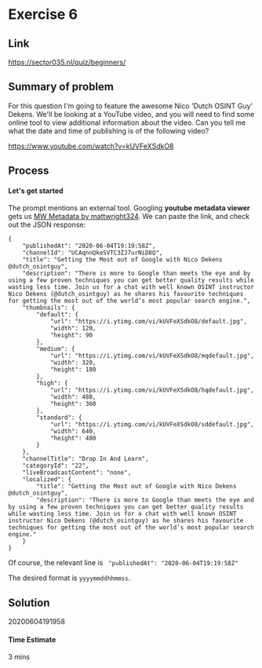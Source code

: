 # Exercise 6

## Link
https://sector035.nl/quiz/beginners/

## Summary of problem

For this question I'm going to feature the awesome Nico 'Dutch OSINT Guy' Dekens. We'll be looking at a YouTube video, and you will need to find some online tool to view additional information about the video. Can you tell me what the date and time of publishing is of the following video?

https://www.youtube.com/watch?v=kUVFeXSdkO8 



## Process

#### Let's get started

The prompt mentions an external tool. Googling **youtube metadata viewer** gets us [MW Metadata by mattwright324](https://mattw.io/youtube-metadata/). We can paste the link, and check out the JSON response:

```
{
    "publishedAt": "2020-06-04T19:19:58Z",
    "channelId": "UCAqnnQkeSVTC3ZJ7urNiD8Q",
    "title": "Getting the Most out of Google with Nico Dekens @dutch_osintguy",
    "description": "There is more to Google than meets the eye and by using a few proven techniques you can get better quality results while wasting less time. Join us for a chat with well known OSINT instructor Nico Dekens (@dutch_osintguy) as he shares his favourite techniques for getting the most out of the world’s most popular search engine.",
    "thumbnails": {
        "default": {
            "url": "https://i.ytimg.com/vi/kUVFeXSdkO8/default.jpg",
            "width": 120,
            "height": 90
        },
        "medium": {
            "url": "https://i.ytimg.com/vi/kUVFeXSdkO8/mqdefault.jpg",
            "width": 320,
            "height": 180
        },
        "high": {
            "url": "https://i.ytimg.com/vi/kUVFeXSdkO8/hqdefault.jpg",
            "width": 480,
            "height": 360
        },
        "standard": {
            "url": "https://i.ytimg.com/vi/kUVFeXSdkO8/sddefault.jpg",
            "width": 640,
            "height": 480
        }
    },
    "channelTitle": "Drop In And Learn",
    "categoryId": "22",
    "liveBroadcastContent": "none",
    "localized": {
        "title": "Getting the Most out of Google with Nico Dekens @dutch_osintguy",
        "description": "There is more to Google than meets the eye and by using a few proven techniques you can get better quality results while wasting less time. Join us for a chat with well known OSINT instructor Nico Dekens (@dutch_osintguy) as he shares his favourite techniques for getting the most out of the world’s most popular search engine."
    }
}

```

Of course, the relevant line is ` "publishedAt": "2020-06-04T19:19:58Z"`

The desired format is `yyyymmddhhmmss`.

 
## Solution

20200604191958


#### Time Estimate
3 mins